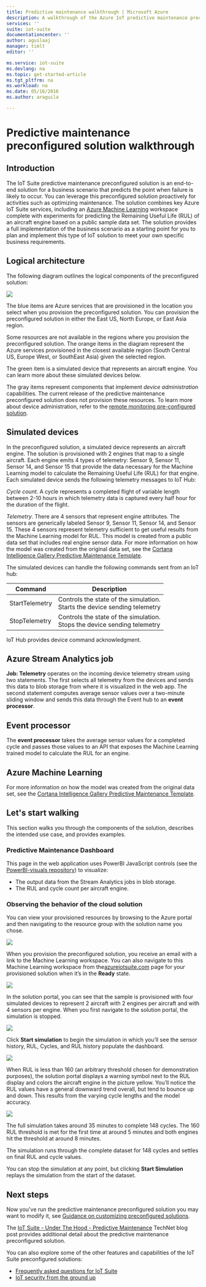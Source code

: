```yaml
---
title: Predictive maintenance walkthrough | Microsoft Azure
description: A walkthrough of the Azure IoT predictive maintenance preconfigured solution.
services: ''
suite: iot-suite
documentationcenter: ''
author: aguilaaj
manager: timlt
editor: ''

ms.service: iot-suite
ms.devlang: na
ms.topic: get-started-article
ms.tgt_pltfrm: na
ms.workload: na
ms.date: 05/16/2016
ms.author: araguila

---
```

# Predictive maintenance preconfigured solution walkthrough
## Introduction
The IoT Suite predictive maintenance preconfigured solution is an end-to-end solution for a business scenario that predicts the point when failure is likely to occur. You can leverage this preconfigured solution proactively for activities such as optimizing maintenance. The solution combines key Azure IoT Suite services, including an [Azure Machine Learning](https://azure.microsoft.com/services/machine-learning/) workspace complete with experiments for predicting the Remaining Useful Life (RUL) of an aircraft engine based on a public sample data set. The solution provides a full implementation of the business scenario as a starting point for you to plan and implement this type of IoT solution to meet your own specific business requirements.

## Logical architecture
The following diagram outlines the logical components of the preconfigured solution:

![](media/iot-suite-predictive-walkthrough/architecture.png)

The blue items are Azure services that are provisioned in the location you select when you provision the preconfigured solution. You can provision the preconfigured solution in either the East US, North Europe, or East Asia region.

Some resources are not available in the regions where you provision the preconfigured solution. The orange items in the diagram represent the Azure services provisioned in the closest available region (South Central US, Europe West, or SouthEast Asia) given the selected region.

The green item is a simulated device that represents an aircraft engine. You can learn more about these simulated devices below.

The gray items represent components that implement *device administration* capabilities. The current release of the predictive maintenance preconfigured solution does not provision these resources. To learn more about device administration, refer to the [remote monitoring pre-configured solution](iot-suite-remote-monitoring-sample-walkthrough.md).

## Simulated devices
In the preconfigured solution, a simulated device represents an aircraft engine. The solution is provisioned with 2 engines that map to a single aircraft. Each engine emits 4 types of telemetry: Sensor 9, Sensor 11, Sensor 14, and Sensor 15 that provide the data necessary for the Machine Learning model to calculate the Remaining Useful Life (RUL) for that engine. Each simulated device sends the following telemetry messages to IoT Hub:

*Cycle count*. A cycle represents a completed flight of variable length between 2-10 hours in which telemetry data is captured every half hour for the duration of the flight.

*Telemetry*. There are 4 sensors that represent engine attributes. The sensors are generically labeled Sensor 9, Sensor 11, Sensor 14, and Sensor 15. These 4 sensors represent telemetry sufficient to get useful results from the Machine Learning model for RUL. This model is created from a public data set that includes real engine sensor data. For more information on how the model was created from the original data set, see the [Cortana Intelligence Gallery Predictive Maintenance Template](http://gallery.cortanaintelligence.com/Collection/Predictive-Maintenance-Template-3).

The simulated devices can handle the following commands sent from an IoT hub:

| Command | Description |
| --- | --- |
| StartTelemetry |Controls the state of the simulation.<br/>Starts the device sending telemetry |
| StopTelemetry |Controls the state of the simulation.<br/>Stops the device sending telemetry |

IoT Hub provides device command acknowledgment.

## Azure Stream Analytics job
**Job: Telemetry** operates on the incoming device telemetry stream using two statements. The first selects all telemetry from the devices and sends this data to blob storage from where it is visualized in the web app. The second statement computes average sensor values over a two-minute sliding window and sends this data through the Event hub to an **event processor**.

## Event processor
The **event processor** takes the average sensor values for a completed cycle and passes those values to an API that exposes the Machine Learning trained model to calculate the RUL for an engine.

## Azure Machine Learning
For more information on how the model was created from the original data set, see the [Cortana Intelligence Gallery Predictive Maintenance Template](http://gallery.cortanaintelligence.com/Collection/Predictive-Maintenance-Template-3).

## Let's start walking
This section walks you through the components of the solution, describes the intended use case, and provides examples.

### Predictive Maintenance Dashboard
This page in the web application uses PowerBI JavaScript controls (see the [PowerBI-visuals repository](https://www.github.com/Microsoft/PowerBI-visuals)) to visualize:

* The output data from the Stream Analytics jobs in blob storage.
* The RUL and cycle count per aircraft engine.

### Observing the behavior of the cloud solution
You can view your provisioned resources by browsing to the Azure portal and then navigating to the resource group with the solution name you chose.

![](media/iot-suite-predictive-walkthrough/resource-group.png)

When you provision the preconfigured solution, you receive an email with a link to the Machine Learning workspace. You can also navigate to this Machine Learning workspace from the[azureiotsuite.com](https://www.azureiotsuite.com/) page for your provisioned solution when it’s in the **Ready** state.

![](media/iot-suite-predictive-walkthrough/machine-learning.png)

In the solution portal, you can see that the sample is provisioned with four simulated devices to represent 2 aircraft with 2 engines per aircraft and with 4 sensors per engine. When you first navigate to the solution portal, the simulation is stopped.

![](media/iot-suite-predictive-walkthrough/simulation-stopped.png)

Click **Start simulation** to begin the simulation in which you’ll see the sensor history, RUL, Cycles, and RUL history populate the dashboard.

![](media/iot-suite-predictive-walkthrough/simulation-running.png)

When RUL is less than 160 (an arbitrary threshold chosen for demonstration purposes), the solution portal displays a warning symbol next to the RUL display and colors the aircraft engine in the picture yellow. You’ll notice the RUL values have a general downward trend overall, but tend to bounce up and down. This results from the varying cycle lengths and the model accuracy.

![](media/iot-suite-predictive-walkthrough/simulation-warning.png)

The full simulation takes around 35 minutes to complete 148 cycles. The 160 RUL threshold is met for the first time at around 5 minutes and both engines hit the threshold at around 8 minutes.

The simulation runs through the complete dataset for 148 cycles and settles on final RUL and cycle values.

You can stop the simulation at any point, but clicking **Start Simulation** replays the simulation from the start of the dataset.

## Next steps
Now you've run the predictive maintenance preconfigured solution you may want to modify it, see [Guidance on customizing preconfigured solutions](iot-suite-guidance-on-customizing-preconfigured-solutions.md).

The [IoT Suite - Under The Hood - Predictive Maintenance](http://social.technet.microsoft.com/wiki/contents/articles/33527.iot-suite-under-the-hood-predictive-maintenance.aspx) TechNet blog post provides additional detail about the predictive maintenance preconfigured solution.

You can also explore some of the other features and capabilities of the IoT Suite preconfigured solutions:

* [Frequently asked questions for IoT Suite](iot-suite-faq.md)
* [IoT security from the ground up](securing-iot-ground-up.md)

[img-architecture]: media/iot-suite-predictive-walkthrough/architecture.png
[img-resource-group]: media/iot-suite-predictive-walkthrough/resource-group.png
[img-machine-learning]: media/iot-suite-predictive-walkthrough/machine-learning.png
[img-simulation-stopped]: media/iot-suite-predictive-walkthrough/simulation-stopped.png
[img-simulation-running]: media/iot-suite-predictive-walkthrough/simulation-running.png
[img-simulation-warning]: media/iot-suite-predictive-walkthrough/simulation-warning.png

[lnk-powerbi]: https://www.github.com/Microsoft/PowerBI-visuals
[lnk_machine_learning]: https://azure.microsoft.com/services/machine-learning/
[lnk-remote-monitoring]: iot-suite-remote-monitoring-sample-walkthrough.md
[lnk-cortana-analytics]: http://gallery.cortanaintelligence.com/Collection/Predictive-Maintenance-Template-3
[lnk-azureiotsuite]: https://www.azureiotsuite.com/
[lnk-customize]: iot-suite-guidance-on-customizing-preconfigured-solutions.md
[lnk-faq]: iot-suite-faq.md
[lnk-security-groundup]: securing-iot-ground-up.md